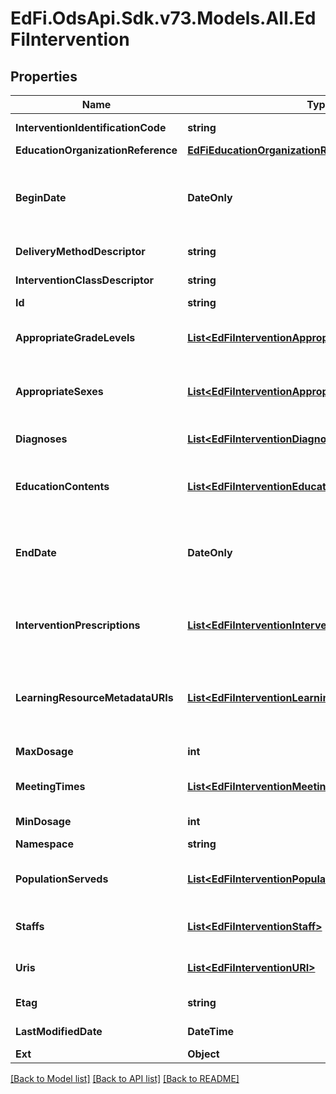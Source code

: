 # EdFi.OdsApi.Sdk.v73.Models.All.EdFiIntervention

## Properties

Name | Type | Description | Notes
------------ | ------------- | ------------- | -------------
**InterventionIdentificationCode** | **string** | A unique number or alphanumeric code assigned to an intervention. | 
**EducationOrganizationReference** | [**EdFiEducationOrganizationReference**](EdFiEducationOrganizationReference.md) |  | 
**BeginDate** | **DateOnly** | The start date for the intervention implementation.  Note: Date interpretation may vary. Ed-Fi recommends inclusive dates, but states may define dates as inclusive or exclusive. For calculations, align with local guidelines. | 
**DeliveryMethodDescriptor** | **string** | The way in which an intervention was implemented. | 
**InterventionClassDescriptor** | **string** | The way in which an intervention is used: curriculum, supplement, or practice. | 
**Id** | **string** |  | [optional] 
**AppropriateGradeLevels** | [**List&lt;EdFiInterventionAppropriateGradeLevel&gt;**](EdFiInterventionAppropriateGradeLevel.md) | An unordered collection of interventionAppropriateGradeLevels. Grade levels for the intervention. If omitted, considered generally applicable. | [optional] 
**AppropriateSexes** | [**List&lt;EdFiInterventionAppropriateSex&gt;**](EdFiInterventionAppropriateSex.md) | An unordered collection of interventionAppropriateSexes. Sexes for the intervention. If omitted, considered generally applicable. | [optional] 
**Diagnoses** | [**List&lt;EdFiInterventionDiagnosis&gt;**](EdFiInterventionDiagnosis.md) | An unordered collection of interventionDiagnoses. Targeted purpose of the intervention. | [optional] 
**EducationContents** | [**List&lt;EdFiInterventionEducationContent&gt;**](EdFiInterventionEducationContent.md) | An unordered collection of interventionEducationContents. Relates the education content source to the education content. | [optional] 
**EndDate** | **DateOnly** | The end date for the intervention implementation.  Note: Date interpretation may vary. Ed-Fi recommends inclusive dates, but states may define dates as inclusive or exclusive. For calculations, align with local guidelines. | [optional] 
**InterventionPrescriptions** | [**List&lt;EdFiInterventionInterventionPrescription&gt;**](EdFiInterventionInterventionPrescription.md) | An unordered collection of interventionInterventionPrescriptions. The reference to the intervention prescription being followed in this intervention implementation. | [optional] 
**LearningResourceMetadataURIs** | [**List&lt;EdFiInterventionLearningResourceMetadataURI&gt;**](EdFiInterventionLearningResourceMetadataURI.md) | An unordered collection of interventionLearningResourceMetadataURIs. The URI (typical a URL) pointing to the metadata entry in a LRMI metadata repository, which describes this content item. | [optional] 
**MaxDosage** | **int** | The maximum duration of time in minutes that may be assigned for the intervention. | [optional] 
**MeetingTimes** | [**List&lt;EdFiInterventionMeetingTime&gt;**](EdFiInterventionMeetingTime.md) | An unordered collection of interventionMeetingTimes. The times at which this intervention is scheduled to meet. | [optional] 
**MinDosage** | **int** | The minimum duration of time in minutes that may be assigned for the intervention. | [optional] 
**Namespace** | **string** | Namespace for the intervention. | [optional] 
**PopulationServeds** | [**List&lt;EdFiInterventionPopulationServed&gt;**](EdFiInterventionPopulationServed.md) | An unordered collection of interventionPopulationServeds. A subset of students that are the focus of the intervention. | [optional] 
**Staffs** | [**List&lt;EdFiInterventionStaff&gt;**](EdFiInterventionStaff.md) | An unordered collection of interventionStaffs. Relates the staff member associated with the Intervention. | [optional] 
**Uris** | [**List&lt;EdFiInterventionURI&gt;**](EdFiInterventionURI.md) | An unordered collection of interventionURIs. The URI (typical a URL) pointing to an education content item. | [optional] 
**Etag** | **string** | A unique system-generated value that identifies the version of the resource. | [optional] 
**LastModifiedDate** | **DateTime** | The date and time the resource was last modified. | [optional] 
**Ext** | **Object** | Extensions to the Intervention entity. | [optional] 

[[Back to Model list]](../../README.md#documentation-for-models) [[Back to API list]](../../README.md#documentation-for-api-endpoints) [[Back to README]](../../README.md)

